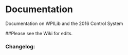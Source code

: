 # Documentation
Documentation on WPILib and the 2016 Control System

##Please see the Wiki for edits. 

### Changelog:



